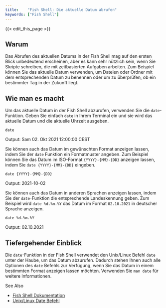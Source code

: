 ```yaml
---
title:    "Fish Shell: Die aktuelle Datum abrufen"
keywords: ["Fish Shell"]
---
```


{{< edit_this_page >}}

## Warum

Das Abrufen des aktuellen Datums in der Fish Shell mag auf den ersten Blick unbedeutend erscheinen, aber es kann sehr nützlich sein, wenn Sie Skripte schreiben, die mit zeitbasierten Aufgaben arbeiten. Zum Beispiel können Sie das aktuelle Datum verwenden, um Dateien oder Ordner mit dem entsprechenden Datum zu benennen oder um zu überprüfen, ob ein bestimmter Tag in der Zukunft liegt.

## Wie man es macht

Um das aktuelle Datum in der Fish Shell abzurufen, verwenden Sie die `date`-Funktion. Geben Sie einfach `date` in Ihrem Terminal ein und sie wird das aktuelle Datum und die aktuelle Uhrzeit ausgeben.

```Fish Shell
date
```
Output: Sam 02. Okt 2021 12:00:00 CEST

Sie können auch das Datum im gewünschten Format anzeigen lassen, indem Sie der `date` Funktion ein Formatmuster angeben. Zum Beispiel können Sie das Datum im ISO-Format `{YYYY}-{MM}-{DD}` anzeigen lassen, indem Sie `date {YYYY}-{MM}-{DD}` eingeben.

```Fish Shell
date {YYYY}-{MM}-{DD}
```
Output: 2021-10-02

Sie können auch das Datum in anderen Sprachen anzeigen lassen, indem Sie der `date`-Funktion die entsprechende Landeskennung geben. Zum Beispiel wird `date %d.%m.%Y` das Datum im Format `02.10.2021` in deutscher Sprache anzeigen.

```Fish Shell
date %d.%m.%Y
```
Output: 02.10.2021

## Tiefergehender Einblick

Die `date`-Funktion in der Fish Shell verwendet den Unix/Linux Befehl `date` unter der Haube, um das Datum abzurufen. Dadurch stehen Ihnen auch alle Optionen des `date` Befehls zur Verfügung, wenn Sie das Datum in einem bestimmten Format anzeigen lassen möchten. Verwenden Sie `man date` für weitere Informationen.

See Also
- [Fish Shell Dokumentation](https://fishshell.com/docs/current/index.html)
- [Unix/Linux Date Befehl](https://www.unix.com/man-page/linux/1/date/)
